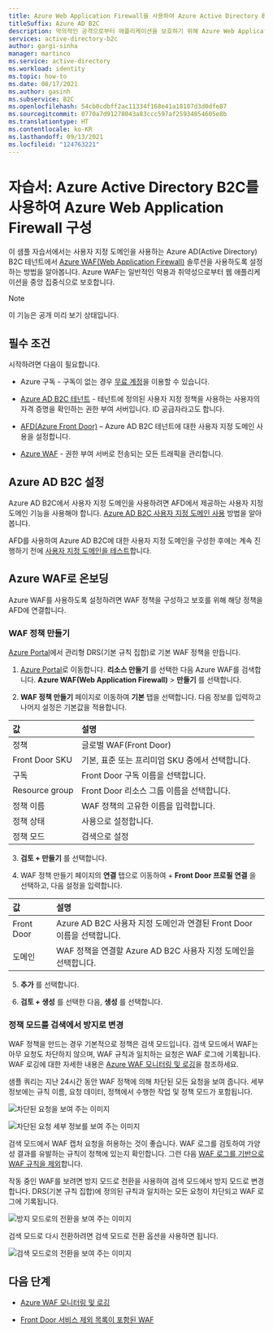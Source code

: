```yaml
---
title: Azure Web Application Firewall을 사용하여 Azure Active Directory B2C를 구성하는 자습서
titleSuffix: Azure AD B2C
description: 악의적인 공격으로부터 애플리케이션을 보호하기 위해 Azure Web Application Firewall을 사용하여 Azure Active Directory B2C를 구성하는 자습서
services: active-directory-b2c
author: gargi-sinha
manager: martinco
ms.service: active-directory
ms.workload: identity
ms.topic: how-to
ms.date: 08/17/2021
ms.author: gasinh
ms.subservice: B2C
ms.openlocfilehash: 54cb0cdbff2ac11334f168e41a18107d3d0dfe87
ms.sourcegitcommit: 0770a7d91278043a83ccc597af25934854605e8b
ms.translationtype: HT
ms.contentlocale: ko-KR
ms.lasthandoff: 09/13/2021
ms.locfileid: "124763221"
---
```

# <a name="tutorial-configure-azure-web-application-firewall-with-azure-active-directory-b2c"></a>자습서: Azure Active Directory B2C를 사용하여 Azure Web Application Firewall 구성

이 샘플 자습서에서는 사용자 지정 도메인을 사용하는 Azure AD(Active Directory) B2C 테넌트에서 [Azure WAF(Web Application Firewall)](https://azure.microsoft.com/services/web-application-firewall/#overview) 솔루션을 사용하도록 설정하는 방법을 알아봅니다. Azure WAF는 일반적인 악용과 취약성으로부터 웹 애플리케이션을 중앙 집중식으로 보호합니다.

>[!NOTE]
>이 기능은 공개 미리 보기 상태입니다.

## <a name="prerequisites"></a>필수 조건

시작하려면 다음이 필요합니다.

- Azure 구독 - 구독이 없는 경우 [무료 계정](https://azure.microsoft.com/free/)을 이용할 수 있습니다.

- [Azure AD B2C 테넌트](tutorial-create-tenant.md) - 테넌트에 정의된 사용자 지정 정책을 사용하는 사용자의 자격 증명을 확인하는 권한 부여 서버입니다.  ID 공급자라고도 합니다.

- [AFD(Azure Front Door)](../frontdoor/index.yml) – Azure AD B2C 테넌트에 대한 사용자 지정 도메인 사용을 설정합니다.  

- [Azure WAF](https://azure.microsoft.com/services/web-application-firewall/#overview) - 권한 부여 서버로 전송되는 모든 트래픽을 관리합니다.

## <a name="azure-ad-b2c-setup"></a>Azure AD B2C 설정

Azure AD B2C에서 사용자 지정 도메인을 사용하려면 AFD에서 제공하는 사용자 지정 도메인 기능을 사용해야 합니다. [Azure AD B2C 사용자 지정 도메인 사용](./custom-domain.md?pivots=b2c-user-flow) 방법을 알아봅니다.  

AFD를 사용하여 Azure AD B2C에 대한 사용자 지정 도메인을 구성한 후에는 계속 진행하기 전에 [사용자 지정 도메인을 테스트](./custom-domain.md?pivots=b2c-custom-policy#test-your-custom-domain)합니다.  

## <a name="onboard-with-azure-waf"></a>Azure WAF로 온보딩

Azure WAF를 사용하도록 설정하려면 WAF 정책을 구성하고 보호를 위해 해당 정책을 AFD에 연결합니다.

### <a name="create-a-waf-policy"></a>WAF 정책 만들기

[Azure Portal](https://portal.azure.com)에서 관리형 DRS(기본 규칙 집합)로 기본 WAF 정책을 만듭니다.

1. [Azure Portal](https://portal.azure.com)로 이동합니다. **리소스 만들기** 를 선택한 다음 Azure WAF를 검색합니다. **Azure WAF(Web Application Firewall)**  > **만들기** 를 선택합니다.

2. **WAF 정책 만들기** 페이지로 이동하여 **기본** 탭을 선택합니다. 다음 정보를 입력하고 나머지 설정은 기본값을 적용합니다.

| 값 | 설명 |
|:--------|:-------|
| 정책 | 글로벌 WAF(Front Door)|
| Front Door SKU | 기본, 표준 또는 프리미엄 SKU 중에서 선택합니다. |
|구독 | Front Door 구독 이름을 선택합니다. |
| Resource group | Front Door 리소스 그룹 이름을 선택합니다. |
| 정책 이름 | WAF 정책의 고유한 이름을 입력합니다. |
| 정책 상태 | 사용으로 설정합니다. |
| 정책 모드 | 검색으로 설정 |

3. **검토 + 만들기** 를 선택합니다.

4. WAF 정책 만들기 페이지의 **연결** 탭으로 이동하여 + **Front Door 프로필 연결** 을 선택하고, 다음 설정을 입력합니다.

| 값 | 설명 |
|:----|:------|
| Front Door | Azure AD B2C 사용자 지정 도메인과 연결된 Front Door 이름을 선택합니다. |
| 도메인 | WAF 정책을 연결할 Azure AD B2C 사용자 지정 도메인을 선택합니다.|

5. **추가** 를 선택합니다.

6. **검토 + 생성** 를 선택한 다음, **생성** 를 선택합니다.

### <a name="change-policy-mode-from-detection-to-prevention"></a>정책 모드를 검색에서 방지로 변경

WAF 정책을 만드는 경우 기본적으로 정책은 검색 모드입니다. 검색 모드에서 WAF는 아무 요청도 차단하지 않으며, WAF 규칙과 일치하는 요청은 WAF 로그에 기록됩니다. WAF 로깅에 대한 자세한 내용은 [Azure WAF 모니터링 및 로깅](../web-application-firewall/afds/waf-front-door-monitor.md)을 참조하세요.

샘플 쿼리는 지난 24시간 동안 WAF 정책에 의해 차단된 모든 요청을 보여 줍니다. 세부 정보에는 규칙 이름, 요청 데이터, 정책에서 수행한 작업 및 정책 모드가 포함됩니다.

![차단된 요청을 보여 주는 이미지](./media/partner-azure-web-application-firewall/blocked-requests-query.png)

![차단된 요청 세부 정보를 보여 주는 이미지](./media/partner-azure-web-application-firewall/blocked-requests-details.png)

검색 모드에서 WAF 캡처 요청을 허용하는 것이 좋습니다. WAF 로그를 검토하여 가양성 결과를 유발하는 규칙이 정책에 있는지 확인합니다. 그런 다음 [WAF 로그를 기반으로 WAF 규칙을 제외](../web-application-firewall/afds/waf-front-door-exclusion.md#define-exclusion-based-on-web-application-firewall-logs)합니다.

작동 중인 WAF를 보려면 방지 모드로 전환을 사용하여 검색 모드에서 방지 모드로 변경합니다. DRS(기본 규칙 집합)에 정의된 규칙과 일치하는 모든 요청이 차단되고 WAF 로그에 기록됩니다.

![방지 모드로의 전환을 보여 주는 이미지](./media/partner-azure-web-application-firewall/switch-to-prevention-mode.png)

검색 모드로 다시 전환하려면 검색 모드로 전환 옵션을 사용하면 됩니다.

![검색 모드로의 전환을 보여 주는 이미지](./media/partner-azure-web-application-firewall/switch-to-detection-mode.png)

## <a name="next-steps"></a>다음 단계

- [Azure WAF 모니터링 및 로깅](../web-application-firewall/afds/waf-front-door-monitor.md)

- [Front Door 서비스 제외 목록이 포함된 WAF](../web-application-firewall/afds/waf-front-door-exclusion.md)